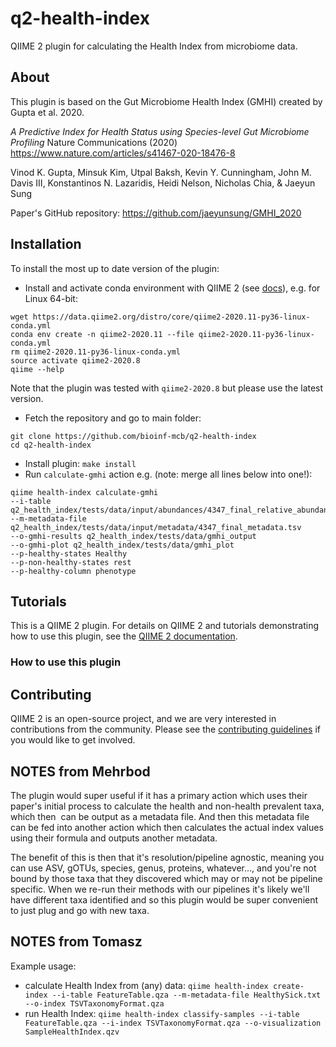 # q2-health-index

QIIME 2 plugin for calculating the Health Index from microbiome data.

## About

This plugin is based on the Gut Microbiome Health Index (GMHI) created by Gupta et al. 2020.

*A Predictive Index for Health Status using Species-level Gut Microbiome Profiling*
Nature Communications (2020) https://www.nature.com/articles/s41467-020-18476-8

Vinod K. Gupta, Minsuk Kim, Utpal Baksh, Kevin Y. Cunningham, John M. Davis III, Konstantinos N. Lazaridis, Heidi Nelson, Nicholas Chia, & Jaeyun Sung

Paper's GitHub repository: https://github.com/jaeyunsung/GMHI_2020

## Installation

To install the most up to date version of the plugin:

- Install and activate conda environment with QIIME 2 (see [docs](https://docs.qiime2.org/2020.11/install/native/)), e.g. for Linux 64-bit:
```
wget https://data.qiime2.org/distro/core/qiime2-2020.11-py36-linux-conda.yml
conda env create -n qiime2-2020.11 --file qiime2-2020.11-py36-linux-conda.yml
rm qiime2-2020.11-py36-linux-conda.yml
source activate qiime2-2020.8
qiime --help
```
Note that the plugin was tested with `qiime2-2020.8` but please use the latest version.  

- Fetch the repository and go to main folder:
```
git clone https://github.com/bioinf-mcb/q2-health-index
cd q2-health-index
```
- Install plugin: `make install`
- Run `calculate-gmhi` action e.g. (note: merge all lines below into one!):
```
qiime health-index calculate-gmhi
--i-table q2_health_index/tests/data/input/abundances/4347_final_relative_abundances.qza
--m-metadata-file q2_health_index/tests/data/input/metadata/4347_final_metadata.tsv
--o-gmhi-results q2_health_index/tests/data/gmhi_output
--o-gmhi-plot q2_health_index/tests/data/gmhi_plot
--p-healthy-states Healthy
--p-non-healthy-states rest
--p-healthy-column phenotype
```

## Tutorials

This is a QIIME 2 plugin. For details on QIIME 2 and tutorials demonstrating how to use this plugin, see the [QIIME 2 documentation](https://qiime2.org/).

### How to use this plugin


## Contributing

QIIME 2 is an open-source project, and we are very interested in contributions from the community. Please see the [contributing guidelines](https://github.com/qiime2/q2-sample-classifier/blob/master/.github/CONTRIBUTING.md) if you would like to get involved.

## NOTES from Mehrbod

The plugin would super useful if it has a primary action which uses their paper's initial process to calculate the health and non-health prevalent taxa, which then  can be output as a metadata file. And then this metadata file can be fed into another action which then calculates the actual index values using their formula and outputs another metadata.

The benefit of this is then that it's resolution/pipeline agnostic, meaning you can use ASV, gOTUs, species, genus, proteins, whatever..., and you're not bound by those taxa that they discovered which may or may not be pipeline specific.
When we re-run their methods with our pipelines it's likely we'll have different taxa identified and so this plugin would be super convenient to just plug and go with new taxa.

## NOTES from Tomasz

Example usage:

* calculate Health Index from (any) data:
    `qiime health-index create-index --i-table FeatureTable.qza --m-metadata-file HealthySick.txt --o-index TSVTaxonomyFormat.qza`
* run Health Index:
    `qiime health-index classify-samples --i-table FeatureTable.qza --i-index TSVTaxonomyFormat.qza --o-visualization SampleHealthIndex.qzv`

